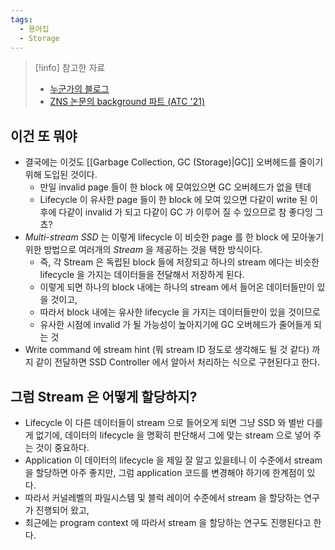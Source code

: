 ```yaml
---
tags:
  - 용어집
  - Storage
---
```

> [!info] 참고한 자료
> - [누군가의 블로그](https://dhkoo.github.io/2019/02/26/multistream/)
> - [ZNS 논문의 background 파트 (ATC '21)](https://www.usenix.org/system/files/atc21-bjorling.pdf)

## 이건 또 뭐야

- 결국에는 이것도 [[Garbage Collection, GC (Storage)|GC]] 오버헤드를 줄이기 위해 도입된 것이다.
	- 만일 invalid page 들이 한 block 에 모여있으면 GC 오버헤드가 없을 텐데
	- Lifecycle 이 유사한 page 들이 한 block 에 모여 있으면 다같이 write 된 이후에 다같이 invalid 가 되고 다같이 GC 가 이루어 질 수 있으므로 참 좋다잉 그쵸?
- *Multi-stream SSD* 는 이렇게 lifecycle 이 비슷한 page 를 한 block 에 모아놓기 위한 방법으로 여러개의 *Stream* 을 제공하는 것을 택한 방식이다.
	- 즉, 각 Stream 은 독립된 block 들에 저장되고 하나의 stream 에다는 비슷한 lifecycle 을 가지는 데이터들을 전달해서 저장하게 된다.
	- 이렇게 되면 하나의 block 내에는 하나의 stream 에서 들어온 데이터들만이 있을 것이고,
	- 따라서 block 내에는 유사한 lifecycle 을 가지는 데이터들만이 있을 것이므로
	- 유사한 시점에 invalid 가 될 가능성이 높아지기에 GC 오버헤드가 줄어들게 되는 것
- Write command 에 stream hint (뭐 stream ID 정도로 생각해도 될 것 같다) 까지 같이 전달하면 SSD Controller 에서 알아서 처리하는 식으로 구현된다고 한다.

## 그럼 Stream 은 어떻게 할당하지?

- Lifecycle 이 다른 데이터들이 stream 으로 들어오게 되면 그냥 SSD 와 별반 다를게 없기에, 데이터의 lifecycle 을 명확히 판단해서 그에 맞는 stream 으로 넣어 주는 것이 중요하다.
- Application 이 데이터의 lifecycle 을 제일 잘 알고 있을테니 이 수준에서 stream 을 할당하면 아주 좋지만, 그럼 application 코드를 변경해야 하기에 한계점이 있다.
- 따라서 커널레벨의 파일시스템 및 블럭 레이어 수준에서 stream 을 할당하는 연구가 진행되어 왔고,
- 최근에는 program context 에 따라서 stream 을 할당하는 연구도 진행된다고 한다.